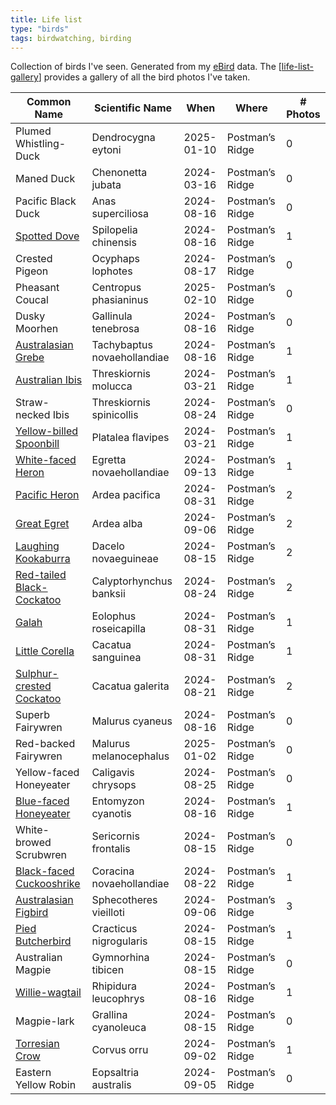```yaml
---
title: Life list
type: "birds"
tags: birdwatching, birding
---
```




Collection of birds I've seen. Generated from my [eBird](https://ebird.org) data. The [[life-list-gallery]] provides a gallery of all the bird photos I've taken.

| Common Name | Scientific Name | When | Where | # Photos |
| -------------|-----------------|----------|-----| ----- |
| Plumed Whistling-Duck | Dendrocygna eytoni | 2025-01-10 | Postman’s Ridge | 0 | 
| Maned Duck | Chenonetta jubata | 2024-03-16 | Postman’s Ridge | 0 | 
| Pacific Black Duck | Anas superciliosa | 2024-08-16 | Postman’s Ridge | 0 | 
| [Spotted Dove](./spottedDove.md) | Spilopelia chinensis | 2024-08-16 | Postman’s Ridge | 1 | 
| Crested Pigeon | Ocyphaps lophotes | 2024-08-17 | Postman’s Ridge | 0 | 
| Pheasant Coucal | Centropus phasianinus | 2025-02-10 | Postman’s Ridge | 0 | 
| Dusky Moorhen | Gallinula tenebrosa | 2024-08-16 | Postman’s Ridge | 0 | 
| [Australasian Grebe](./australasianGrebe.md) | Tachybaptus novaehollandiae | 2024-08-16 | Postman’s Ridge | 1 | 
| [Australian Ibis](./australianIbis.md) | Threskiornis molucca | 2024-03-21 | Postman’s Ridge | 1 | 
| Straw-necked Ibis | Threskiornis spinicollis | 2024-08-24 | Postman’s Ridge | 0 | 
| [Yellow-billed Spoonbill](./yellowbilledSpoonbill.md) | Platalea flavipes | 2024-03-21 | Postman’s Ridge | 1 | 
| [White-faced Heron](./whitefacedHeron.md) | Egretta novaehollandiae | 2024-09-13 | Postman’s Ridge | 1 | 
| [Pacific Heron](./pacificHeron.md) | Ardea pacifica | 2024-08-31 | Postman’s Ridge | 2 | 
| [Great Egret](./greatEgret.md) | Ardea alba | 2024-09-06 | Postman’s Ridge | 2 | 
| [Laughing Kookaburra](./laughingKookaburra.md) | Dacelo novaeguineae | 2024-08-15 | Postman’s Ridge | 2 | 
| [Red-tailed Black-Cockatoo](./redtailedBlackCockatoo.md) | Calyptorhynchus banksii | 2024-08-24 | Postman’s Ridge | 2 | 
| [Galah](./galah.md) | Eolophus roseicapilla | 2024-08-31 | Postman’s Ridge | 1 | 
| [Little Corella](./littleCorella.md) | Cacatua sanguinea | 2024-08-31 | Postman’s Ridge | 1 | 
| [Sulphur-crested Cockatoo](./sulphurcrestedCockatoo.md) | Cacatua galerita | 2024-08-21 | Postman’s Ridge | 2 | 
| Superb Fairywren | Malurus cyaneus | 2024-08-16 | Postman’s Ridge | 0 | 
| Red-backed Fairywren | Malurus melanocephalus | 2025-01-02 | Postman’s Ridge | 0 | 
| Yellow-faced Honeyeater | Caligavis chrysops | 2024-08-25 | Postman’s Ridge | 0 | 
| [Blue-faced Honeyeater](./bluefacedHoneyeater.md) | Entomyzon cyanotis | 2024-08-16 | Postman’s Ridge | 1 | 
| White-browed Scrubwren | Sericornis frontalis | 2024-08-15 | Postman’s Ridge | 0 | 
| [Black-faced Cuckooshrike](./blackfacedCuckooshrike.md) | Coracina novaehollandiae | 2024-08-22 | Postman’s Ridge | 1 | 
| [Australasian Figbird](./australasianFigbird.md) | Sphecotheres vieilloti | 2024-09-06 | Postman’s Ridge | 3 | 
| [Pied Butcherbird](./piedButcherbird.md) | Cracticus nigrogularis | 2024-08-15 | Postman’s Ridge | 1 | 
| Australian Magpie | Gymnorhina tibicen | 2024-08-15 | Postman’s Ridge | 0 | 
| [Willie-wagtail](./williewagtail.md) | Rhipidura leucophrys | 2024-08-16 | Postman’s Ridge | 1 | 
| Magpie-lark | Grallina cyanoleuca | 2024-08-15 | Postman’s Ridge | 0 | 
| [Torresian Crow](./torresianCrow.md) | Corvus orru | 2024-09-02 | Postman’s Ridge | 1 | 
| Eastern Yellow Robin | Eopsaltria australis | 2024-09-05 | Postman’s Ridge | 0 | 

[//begin]: # "Autogenerated link references for markdown compatibility"
[life-list-gallery]: life-list-gallery "Life list gallery"
[//end]: # "Autogenerated link references"